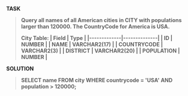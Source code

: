 [comment]: <> (Written: 23-Mar-2020)

<b>TASK<b>
> Query all names of all American cities in CITY with populations larger than 120000. The CountryCode for America is USA. 
>
> City Table: 
> | Field       | Type         |
> |-------------|--------------|
> | ID          | NUMBER       |
> | NAME        | VARCHAR2(17) |
> | COUNTRYCODE | VARCHAR2(3)  |
> | DISTRICT    | VARCHAR2(20) |
> | POPULATION  | NUMBER       |

<b>SOLUTION</b>
> SELECT name FROM city WHERE countrycode = 'USA' AND population > 120000;
